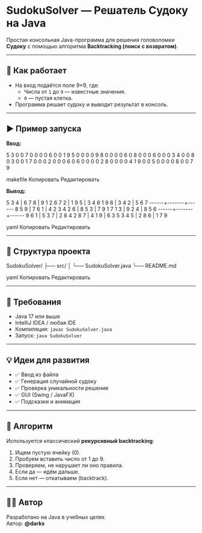 # SudokuSolver — Решатель Судоку на Java

Простая консольная Java-программа для решения головоломки **Судоку** с помощью алгоритма **Backtracking (поиск с возвратом)**.

---

## 🔧 Как работает

- На вход подаётся поле 9×9, где:
    - Числа от `1` до `9` — известные значения.
    - `0` — пустая клетка.
- Программа решает судоку и выводит результат в консоль.

---

## ▶ Пример запуска

**Ввод:**

5 3 0 0 7 0 0 0 0
6 0 0 1 9 5 0 0 0
0 9 8 0 0 0 0 6 0
8 0 0 0 6 0 0 0 3
4 0 0 8 0 3 0 0 1
7 0 0 0 2 0 0 0 6
0 6 0 0 0 0 2 8 0
0 0 0 4 1 9 0 0 5
0 0 0 0 8 0 0 7 9

makefile
Копировать
Редактировать

**Вывод:**

5 3 4 | 6 7 8 | 9 1 2
6 7 2 | 1 9 5 | 3 4 8
1 9 8 | 3 4 2 | 5 6 7
------+-------+------
8 5 9 | 7 6 1 | 4 2 3
4 2 6 | 8 5 3 | 7 9 1
7 1 3 | 9 2 4 | 8 5 6
------+-------+------
9 6 1 | 5 3 7 | 2 8 4
2 8 7 | 4 1 9 | 6 3 5
3 4 5 | 2 8 6 | 1 7 9

yaml
Копировать
Редактировать

---

## 📁 Структура проекта

SudokuSolver/
├── src/
│ └── SudokuSolver.java
└── README.md

yaml
Копировать
Редактировать

---

## 📌 Требования

- Java 17 или выше
- IntelliJ IDEA / любая IDE
- Компиляция: `javac SudokuSolver.java`
- Запуск: `java SudokuSolver`

---

## 💡 Идеи для развития

- ✅ Ввод из файла
- ✅ Генерация случайной судоку
- ✅ Проверка уникальности решения
- ✅ GUI (Swing / JavaFX)
- ✅ Подсказки и анимация

---

## 🧠 Алгоритм

Используется классический **рекурсивный backtracking**:

1. Ищем пустую ячейку (0).
2. Пробуем вставить число от 1 до 9.
3. Проверяем, не нарушает ли оно правила.
4. Если да — идём дальше.
5. Если нет — откатываем (backtrack).

---

## 👨‍💻 Автор

Разработано на Java в учебных целях.  
Автор: **@darks**
